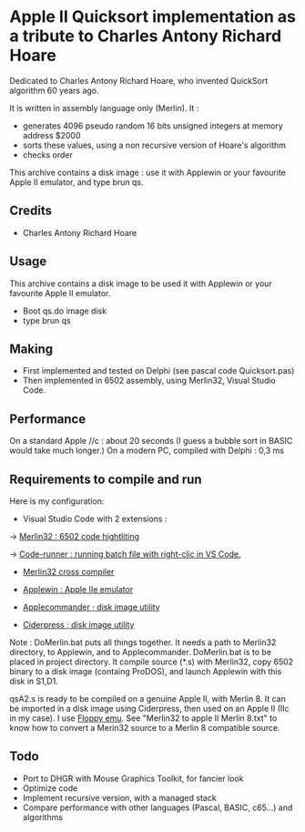 # Apple II Quicksort implementation as a tribute to Charles Antony Richard Hoare

Dedicated to Charles Antony Richard Hoare, who invented QuickSort algorithm 60 years ago.

It is written in assembly language only (Merlin).
It :

* generates 4096 pseudo random 16 bits unsigned integers at memory address $2000
* sorts these values, using a non recursive version of Hoare's algorithm
* checks order

This archive contains a disk image : use it with Applewin or your favourite Apple II emulator, and type brun qs.

## Credits

* Charles Antony Richard Hoare

## Usage

This archive contains a disk image to be used it with Applewin or your favourite Apple II emulator.

* Boot qs.do image disk
* type brun qs


## Making

* First implemented and tested on Delphi (see pascal code Quicksort.pas)
* Then implemented in 6502 assembly, using Merlin32, Visual Studio Code.

## Performance

On a standard Apple //c : about 20 seconds (I guess a bubble sort in BASIC would take much longer.)
On a modern PC, compiled with Delphi : 0,3 ms

## Requirements to compile and run

Here is my configuration:

* Visual Studio Code with 2 extensions :

-> [Merlin32 : 6502 code hightliting](marketplace.visualstudio.com/items?itemName=olivier-guinart.merlin32)

-> [Code-runner :  running batch file with right-clic in VS Code.](marketplace.visualstudio.com/items?itemName=formulahendry.code-runner)

* [Merlin32 cross compiler](brutaldeluxe.fr/products/crossdevtools/merlin)

* [Applewin : Apple IIe emulator](github.com/AppleWin/AppleWin)

* [Applecommander ; disk image utility](applecommander.sourceforge.net)

* [Ciderpress ; disk image utility](a2ciderpress.com)

Note :
DoMerlin.bat puts all things together. It needs a path to Merlin32 directory, to Applewin, and to Applecommander.
DoMerlin.bat is to be placed in project directory.
It compile source (*.s) with Merlin32, copy 6502 binary to a disk image (containg ProDOS), and launch Applewin with this disk in S1,D1.

qsA2.s is ready to be compiled on a genuine Apple II, with Merlin 8.
It can be imported in a disk image using Ciderpress, then used on an Apple II (IIc in my case).
I use [Floppy emu](www.bigmessowires.com/floppy-emu).
See "Merlin32 to apple II Merlin 8.txt" to know how to convert a Merin32 source to a Merlin 8 compatible source.

## Todo

* Port to DHGR with Mouse Graphics Toolkit, for fancier look
* Optimize code
* Implement recursive version, with a managed stack
* Compare performance with other languages (Pascal, BASIC, c65...) and algorithms
